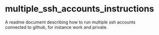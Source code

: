 # multiple_ssh_accounts_instructions
A readme document describing how to run multiple ssh accounts connected to github, for instance work and private.
